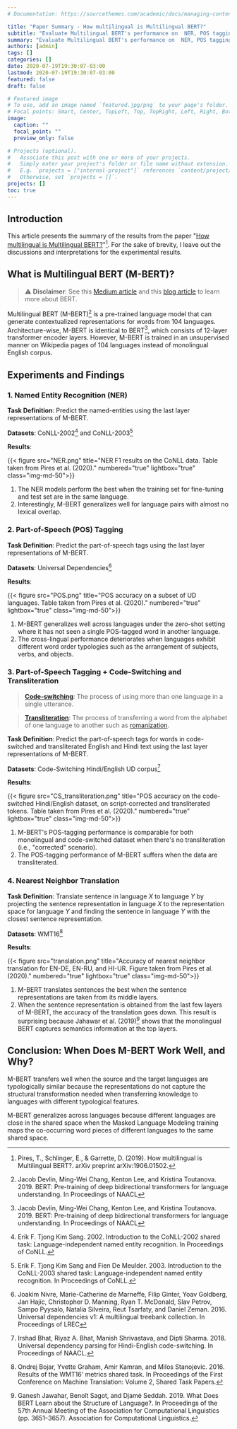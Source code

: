 ```yaml
---
# Documentation: https://sourcethemes.com/academic/docs/managing-content/

title: "Paper Summary - How multilingual is Multilingual BERT?"
subtitle: "Evaluate Multilingual BERT's performance on  NER, POS tagging, and translation tasks."
summary: "Evaluate Multilingual BERT's performance on  NER, POS tagging, and translation tasks."
authors: [admin]
tags: []
categories: []
date: 2020-07-19T19:30:07-03:00
lastmod: 2020-07-19T19:30:07-03:00
featured: false
draft: false

# Featured image
# To use, add an image named `featured.jpg/png` to your page's folder.
# Focal points: Smart, Center, TopLeft, Top, TopRight, Left, Right, BottomLeft, Bottom, BottomRight.
image:
  caption: ""
  focal_point: ""
  preview_only: false

# Projects (optional).
#   Associate this post with one or more of your projects.
#   Simply enter your project's folder or file name without extension.
#   E.g. `projects = ["internal-project"]` references `content/project/deep-learning/index.md`.
#   Otherwise, set `projects = []`.
projects: []
toc: true
---
```

## Introduction

This article presents the summary of the results from the paper "[How multilingual is Multilingual BERT?](https://arxiv.org/pdf/1906.01502.pdf)"[^1]. For the sake of brevity, I leave out the discussions and interpretations for the experimental results.

[^1]: Pires, T., Schlinger, E., & Garrette, D. (2019). How multilingual is Multilingual BERT?. arXiv preprint arXiv:1906.01502.

## What is Multilingual BERT (M-BERT)?
> :warning: **Disclaimer**: See this [Medium article](https://towardsdatascience.com/bert-explained-state-of-the-art-language-model-for-nlp-f8b21a9b6270) and this [blog article](http://jalammar.github.io/illustrated-bert/) to learn more about BERT.

Multilingual BERT (M-BERT)[^2] is a pre-trained language model that can generate contextualized representations for words from 104 languages. Architecture-wise, M-BERT is identical to BERT[^2], which consists of 12-layer transformer encoder layers. However, M-BERT is trained in an unsupervised manner on Wikipedia pages of 104 languages instead of monolingual English corpus.

[^2]: Jacob Devlin, Ming-Wei Chang, Kenton Lee, and Kristina Toutanova. 2019. BERT: Pre-training of deep bidirectional transformers for language understanding. In Proceedings of NAACL

## Experiments and Findings

### 1. Named Entity Recognition (NER)

**Task Definition**: Predict the named-entities using the last layer representations of M-BERT.

**Datasets**: CoNLL-2002[^3] and CoNLL-2003[^4]

[^3]: Erik F. Tjong Kim Sang. 2002. Introduction to the CoNLL-2002 shared task: Language-independent named entity recognition. In Proceedings of CoNLL.
[^4]: Erik F. Tjong Kim Sang and Fien De Meulder. 2003. Introduction to the CoNLL-2003 shared task: Language-independent named entity recognition. In Proceedings of CoNLL.

**Results**:

{{< figure src="NER.png" title="NER F1 results on the CoNLL data. Table taken from Pires et al. (2020)." numbered="true" lightbox="true" class="img-md-50">}}

1. The NER models perform the best when the training set for fine-tuning and test set are in the same language.
2. Interestingly, M-BERT generalizes well for language pairs with almost no lexical overlap.

### 2. Part-of-Speech (POS) Tagging

**Task Definition**: Predict the part-of-speech tags using the last layer representations of M-BERT.

**Datasets**: Universal Dependencies[^5]

[^5]: Joakim Nivre, Marie-Catherine de Marneffe, Filip Ginter, Yoav Goldberg, Jan Hajic, Christopher D. Manning, Ryan T. McDonald, Slav Petrov, Sampo Pyysalo, Natalia Silveira, Reut Tsarfaty, and Daniel Zeman. 2016. Universal dependencies v1: A multilingual treebank collection. In Proceedings of LREC

**Results**:

{{< figure src="POS.png" title="POS accuracy on a subset of UD languages. Table taken from Pires et al. (2020)." numbered="true" lightbox="true" class="img-md-50">}}

1. M-BERT generalizes well across languages under the zero-shot setting where it has not seen a single POS-tagged word in another language.
2. The cross-lingual performance deteriorates when languages exhibit different word order typologies such as the arrangement of subjects, verbs, and objects.

### 3. Part-of-Speech Tagging + Code-Switching and Transliteration

> **[Code-switching](https://en.wikipedia.org/wiki/Code-switching)**: The process of using more than one language in a single utterance.

> **[Transliteration](https://en.wikipedia.org/wiki/Transliteration)**: The process of transferring a word from the alphabet of one language to another such as [romanization](https://en.wikipedia.org/wiki/Romanization).

**Task Definition**: Predict the part-of-speech tags for words in code-switched and transliterated English and Hindi text using the last layer representations of M-BERT.

**Datasets**: Code-Switching Hindi/English UD corpus[^6]

[^6]: Irshad Bhat, Riyaz A. Bhat, Manish Shrivastava, and Dipti Sharma. 2018. Universal dependency parsing for Hindi-English code-switching. In Proceedings of NAACL.

**Results**:

{{< figure src="CS_transliteration.png" title="POS accuracy on the code-switched Hindi/English dataset, on script-corrected and transliterated tokens. Table taken from Pires et al. (2020)." numbered="true" lightbox="true" class="img-md-50">}}

1. M-BERT's POS-tagging performance is comparable for both monolingual and code-switched dataset when there's no transliteration (i.e., "corrected" scenario).
2. The POS-tagging performance of M-BERT suffers when the data are transliterated.

### 4. Nearest Neighbor Translation

**Task Definition**: Translate sentence in language $X$ to language $Y$ by projecting the sentence representation in language $X$ to the representation space for language $Y$ and finding the sentence in language $Y$ with the closest sentence representation.

**Datasets**: WMT16[^7]

[^7]: Ondrej Bojar, Yvette Graham, Amir Kamran, and Milos Stanojevic. 2016. Results of the WMT16' metrics shared task. In Proceedings of the First Conference on Machine Translation: Volume 2, Shared Task Papers.

**Results**:

{{< figure src="translation.png" title="Accuracy of nearest neighbor translation for EN-DE, EN-RU, and HI-UR. Figure taken from Pires et al. (2020)." numbered="true" lightbox="true" class="img-md-50">}}

1. M-BERT translates sentences the best when the sentence representations are taken from its middle layers.
2. When the sentence representation is obtained from the last few layers of M-BERT, the accuracy of the translation goes down. This result is surprising because Jahawar et al. (2019)[^8] shows that the monolingual BERT captures semantics information at the top layers.

[^8]: Ganesh Jawahar, Benoît Sagot, and Djamé Seddah. 2019. What Does BERT Learn about the Structure of Language?. In Proceedings of the 57th Annual Meeting of the Association for Computational Linguistics (pp. 3651–3657). Association for Computational Linguistics.

## Conclusion: When Does M-BERT Work Well, and Why?

M-BERT transfers well when the source and the target languages are typologically similar because the representations do not capture the structural transformation needed when transferring knowledge to languages with different typological features.

M-BERT generalizes across languages because different languages are close in the shared space when the Masked Language Modeling training maps the co-occurring word pieces of different languages to the same shared space.
